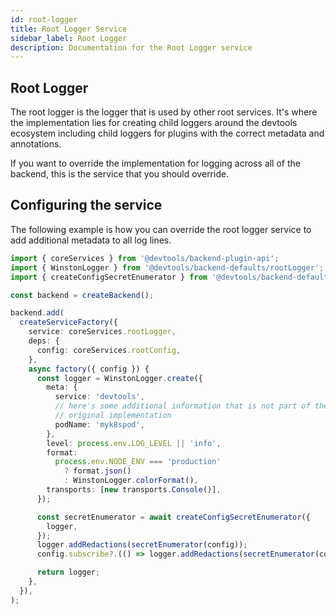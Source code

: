 ```yaml
---
id: root-logger
title: Root Logger Service
sidebar_label: Root Logger
description: Documentation for the Root Logger service
---
```


## Root Logger

The root logger is the logger that is used by other root services. It's where the implementation lies for creating child loggers around the devtools ecosystem including child loggers for plugins with the correct metadata and annotations.

If you want to override the implementation for logging across all of the backend, this is the service that you should override.

## Configuring the service

The following example is how you can override the root logger service to add additional metadata to all log lines.

```ts
import { coreServices } from '@devtools/backend-plugin-api';
import { WinstonLogger } from '@devtools/backend-defaults/rootLogger';
import { createConfigSecretEnumerator } from '@devtools/backend-defaults/rootConfig';

const backend = createBackend();

backend.add(
  createServiceFactory({
    service: coreServices.rootLogger,
    deps: {
      config: coreServices.rootConfig,
    },
    async factory({ config }) {
      const logger = WinstonLogger.create({
        meta: {
          service: 'devtools',
          // here's some additional information that is not part of the
          // original implementation
          podName: 'myk8spod',
        },
        level: process.env.LOG_LEVEL || 'info',
        format:
          process.env.NODE_ENV === 'production'
            ? format.json()
            : WinstonLogger.colorFormat(),
        transports: [new transports.Console()],
      });

      const secretEnumerator = await createConfigSecretEnumerator({
        logger,
      });
      logger.addRedactions(secretEnumerator(config));
      config.subscribe?.(() => logger.addRedactions(secretEnumerator(config)));

      return logger;
    },
  }),
);
```
